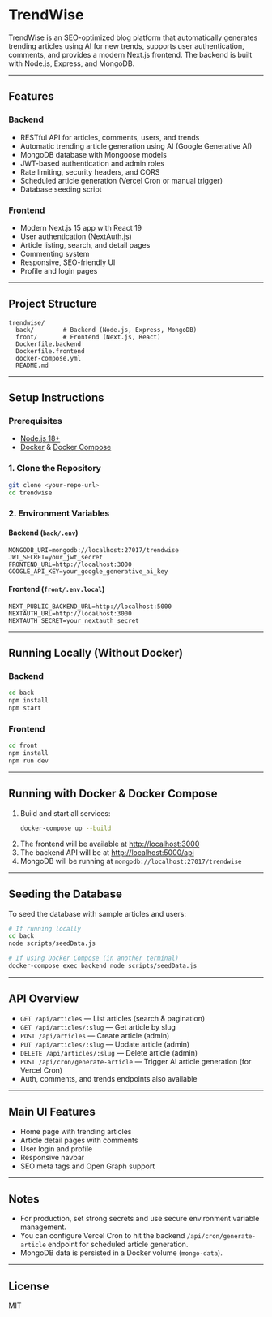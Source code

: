 # TrendWise

TrendWise is an SEO-optimized blog platform that automatically generates trending articles using AI for new trends, supports user authentication, comments, and provides a modern Next.js frontend. The backend is built with Node.js, Express, and MongoDB.

---

## Features

### Backend
- RESTful API for articles, comments, users, and trends
- Automatic trending article generation using AI (Google Generative AI)
- MongoDB database with Mongoose models
- JWT-based authentication and admin roles
- Rate limiting, security headers, and CORS
- Scheduled article generation (Vercel Cron or manual trigger)
- Database seeding script

### Frontend
- Modern Next.js 15 app with React 19
- User authentication (NextAuth.js)
- Article listing, search, and detail pages
- Commenting system
- Responsive, SEO-friendly UI
- Profile and login pages

---

## Project Structure

```
trendwise/
  back/        # Backend (Node.js, Express, MongoDB)
  front/       # Frontend (Next.js, React)
  Dockerfile.backend
  Dockerfile.frontend
  docker-compose.yml
  README.md
```

---

## Setup Instructions

### Prerequisites
- [Node.js 18+](https://nodejs.org/)
- [Docker](https://www.docker.com/) & [Docker Compose](https://docs.docker.com/compose/)

### 1. Clone the Repository
```sh
git clone <your-repo-url>
cd trendwise
```

### 2. Environment Variables

#### Backend (`back/.env`)
```
MONGODB_URI=mongodb://localhost:27017/trendwise
JWT_SECRET=your_jwt_secret
FRONTEND_URL=http://localhost:3000
GOOGLE_API_KEY=your_google_generative_ai_key
```

#### Frontend (`front/.env.local`)
```
NEXT_PUBLIC_BACKEND_URL=http://localhost:5000
NEXTAUTH_URL=http://localhost:3000
NEXTAUTH_SECRET=your_nextauth_secret
```

---

## Running Locally (Without Docker)

### Backend
```sh
cd back
npm install
npm start
```

### Frontend
```sh
cd front
npm install
npm run dev
```

---

## Running with Docker & Docker Compose

1. Build and start all services:
   ```sh
   docker-compose up --build
   ```
2. The frontend will be available at [http://localhost:3000](http://localhost:3000)
3. The backend API will be at [http://localhost:5000/api](http://localhost:5000/api)
4. MongoDB will be running at `mongodb://localhost:27017/trendwise`

---

## Seeding the Database

To seed the database with sample articles and users:
```sh
# If running locally
cd back
node scripts/seedData.js

# If using Docker Compose (in another terminal)
docker-compose exec backend node scripts/seedData.js
```

---

## API Overview

- `GET /api/articles` — List articles (search & pagination)
- `GET /api/articles/:slug` — Get article by slug
- `POST /api/articles` — Create article (admin)
- `PUT /api/articles/:slug` — Update article (admin)
- `DELETE /api/articles/:slug` — Delete article (admin)
- `POST /api/cron/generate-article` — Trigger AI article generation (for Vercel Cron)
- Auth, comments, and trends endpoints also available

---

## Main UI Features
- Home page with trending articles
- Article detail pages with comments
- User login and profile
- Responsive navbar
- SEO meta tags and Open Graph support

---

## Notes
- For production, set strong secrets and use secure environment variable management.
- You can configure Vercel Cron to hit the backend `/api/cron/generate-article` endpoint for scheduled article generation.
- MongoDB data is persisted in a Docker volume (`mongo-data`).

---

## License
MIT 